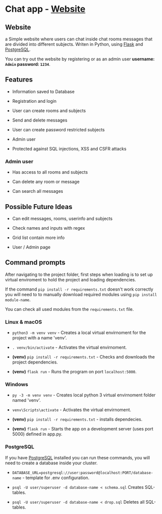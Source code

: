 # Chat app - [Website](https://chat404-web.herokuapp.com)

## Website


a Simple website where users can chat inside chat rooms messages that are divided into different subjects.
Writen in Python, using [Flask](https://flask.palletsprojects.com/en/1.1.x/) and [PostgreSQL](https://www.postgresql.org/).

You can try out the website by registering or as an admin user **username: `Admin` password: `1234`**.

## Features

* Information saved to Database

* Registration and login

* User can create rooms and subjects

* Send and delete messages

* User can create password restricted subjects

* Admin user

* Protected against SQL injections, XSS and CSFR attacks

### Admin user

* Has access to all rooms and subjects

* Can delete any room or message

* Can search all messages

## Possible Future Ideas

* Can edit messages, rooms, userinfo and subjects

* Check names and inputs with regex

* Grid list contain more info

* User / Admin page

## Command prompts

After navigating to the project folder, first steps when loading is to set up virtual enviroment to hold the project and loading dependencies.

If the command `pip install -r requirements.txt` doesn't work correctly you will need to to manually download required modules using `pip install module-name`. 

You can check all used modules from the `requirements.txt` file.

### Linux & macOS

* `python3 -m venv venv` - Creates a local  virtual envirnoment for the project with a name 'venv'.

* `. venv/bin/activate` - Activates the virtual envirnoment.

* **(venv)** `pip install -r requirements.txt` - Checks and downloads the project dependencies.

* **(venv)** `flask run` - Runs the program on port `localhost:5000`.

### Windows

* `py -3 -m venv venv` - Creates local python 3 virtual envirnoment folder named 'venv'.

* `venv\Scripts\activate` - Activates the virtual envirnoment.

* **(venv)** `pip install -r requirements.txt` - installs dependecies.

* **(venv)** `flask run` - Starts the app on a development server (uses port 5000) defined in app.py.

### PostgreSQL

If you have [PostgreSQL](https://www.postgresql.org/) installed you can run these commands, you will need to create a database inside your cluster.


* `DATABASE_URL=postgresql://user:password@localhost:PORT/database-name` - template for .env configuration.

* `psql -U user/superuser -d database-name < schema.sql` Creates SQL-tables.

* `psql -U user/superuser -d database-name < drop.sql` Deletes all SQL-tables.

